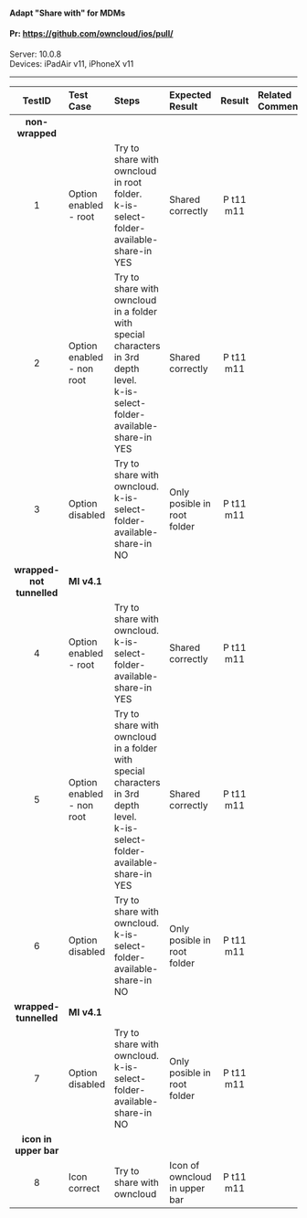 #### Adapt "Share with" for MDMs

#### Pr: https://github.com/owncloud/ios/pull/

Server: 10.0.8<br>
Devices: iPadAir v11, iPhoneX v11


---

 
| TestID | Test Case | Steps | Expected Result | Result | Related Comment |
| :----: | :-------- | :---- | :-------------- | :----: | :-------------- |
|**non-wrapped**|||||
| 1 | Option enabled - root | Try to share with owncloud in root folder.<br>k-is-select-folder-available-share-in YES | Shared correctly | P t11 m11|  |
| 2 | Option enabled - non root | Try to share with owncloud in a folder with special characters in 3rd depth level.<br>k-is-select-folder-available-share-in YES| Shared correctly | P t11 m11|  |
| 3 | Option disabled | Try to share with owncloud. <br>k-is-select-folder-available-share-in NO | Only posible in root folder  | P t11 m11|  |
|**wrapped-not tunnelled**| **MI v4.1**||||
| 4 | Option enabled - root| Try to share with owncloud.<br>k-is-select-folder-available-share-in YES | Shared correctly | P t11 m11|  |
| 5 | Option enabled - non root | Try to share with owncloud in a folder with special characters in 3rd depth level.<br>k-is-select-folder-available-share-in YES | Shared correctly | P t11 m11|  |
| 6 | Option disabled | Try to share with owncloud.<br>k-is-select-folder-available-share-in NO | Only posible in root folder  | P t11 m11 |  |
|**wrapped-tunnelled**|**MI v4.1**||||
| 7 | Option disabled | Try to share with owncloud.<br>k-is-select-folder-available-share-in NO | Only posible in root folder  | P t11 m11|  |
|**icon in upper bar**|||||
| 8 | Icon correct | Try to share with owncloud | Icon of owncloud in upper bar  | P t11 m11 |  |
